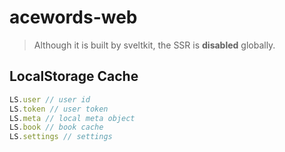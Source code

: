 # acewords-web

> Although it is built by sveltkit, the SSR is **disabled** globally.

## LocalStorage Cache

```js
LS.user // user id
LS.token // user token
LS.meta // local meta object
LS.book // book cache
LS.settings // settings
```
